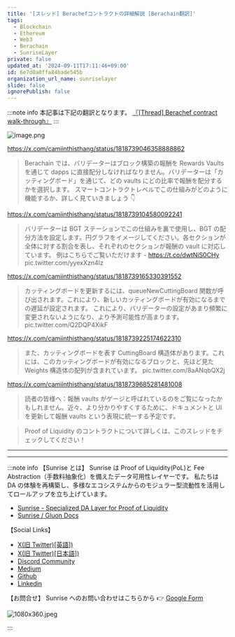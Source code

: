 ```yaml
---
title: '[スレッド] Berachefコントラクトの詳細解説 [Berachain翻訳]'
tags:
  - Blockchain
  - Ethereum
  - Web3
  - Berachain
  - SunriseLayer
private: false
updated_at: '2024-09-11T17:11:46+09:00'
id: 6e7d0a0ffa84bade545b
organization_url_name: sunriselayer
slide: false
ignorePublish: false
---
```

:::note info
本記事は下記の翻訳となります。
[『[Thread] Berachef contract walk-through』](https://blog.berachain.com/blog/thread-berachef-contract-walk-through-2)
:::

![image.png](https://qiita-image-store.s3.ap-northeast-1.amazonaws.com/0/1926720/db659569-f7de-5ce5-2165-af5b58d07f0a.png)

https://x.com/camiinthisthang/status/1818739046358888862

> Berachain では、バリデーターはブロック構築の報酬を Rewards Vaults を通じて dapps に直接配分しなければなりません。バリデーターは「カッティングボード」を通じて、どの vaults にどの比率で報酬を配分するかを選択します。
> スマートコントラクトレベルでこの仕組みがどのように機能するか、詳しく見ていきましょう 👇

https://x.com/camiinthisthang/status/1818739104580092241

> バリデーターは BGT ステーションでこの仕組みを裏で使用し、BGT の配分方法を設定します。円グラフをイメージしてください。各セクションが全体に対する割合を表し、それぞれのセクションが報酬の vault に対応しています。
> 例はこちらでご覧いただけます - https://t.co/dwtNiS0CHy pic.twitter.com/yyexXzn4Iz

https://x.com/camiinthisthang/status/1818739165330391552

> カッティングボードを更新するには、queueNewCuttingBoard 関数が呼び出されます。これにより、新しいカッティングボードが有効になるまでの遅延が設定されます。
> これにより、バリデーターの設定があまり頻繁に変更されないようになり、より予測可能性が高まります。 pic.twitter.com/Q2DQP4XikF

https://x.com/camiinthisthang/status/1818739225174622310

> また、カッティングボードを表す CuttingBoard 構造体があります。これには、このカッティングボードが有効になるブロックと、先ほど見た Weights 構造体の配列が含まれています。 pic.twitter.com/8aANqbQX2j

https://x.com/camiinthisthang/status/1818739685281481008

> 読者の皆様へ：報酬 vaults がゲージと呼ばれているのをご覧になったかもしれません。近々、より分かりやすくするために、ドキュメントと UI を更新して報酬 vaults という表現に統一する予定です。

> Proof of Liquidity のコントラクトについて詳しくは、このスレッドをチェックしてください！

---

---

:::note info
【Sunrise とは】
Sunrise は Proof of Liquidity(PoL)と Fee Abstraction（手数料抽象化）を備えたデータ可用性レイヤーです。 私たちは DA の体験を再構築し、多様なエコシステムからのモジュラー型流動性を活用してロールアップを立ち上げています。

- [Sunrise - Specialized DA Layer for Proof of Liquidity](https://sunriselayer.io/)
- [Sunrise / Gluon Docs](https://docs.sunriselayer.io/)

【Social Links】

- [X(旧 Twitter)[英語])](https://twitter.com/SunriseLayer)
- [X(旧 Twitter)[日本語])](https://twitter.com/SunriseLayer)
- [Discord Community](https://discord.com/invite/sunrise)
- [Medium](https://sunriselayer.medium.com/)
- [Github](https://github.com/sunriselayer)
- [Linkedin](https://www.linkedin.com/company/sunriselayer)

【お問合せ】
Sunrise へのお問い合わせはこちらから 👉 [Google Form](https://forms.gle/h8RVahxRtXUvYwnv6)

![1080x360.jpeg](https://qiita-image-store.s3.ap-northeast-1.amazonaws.com/0/3839047/8971d83b-3331-4757-dc72-320d28618735.jpeg)

:::
